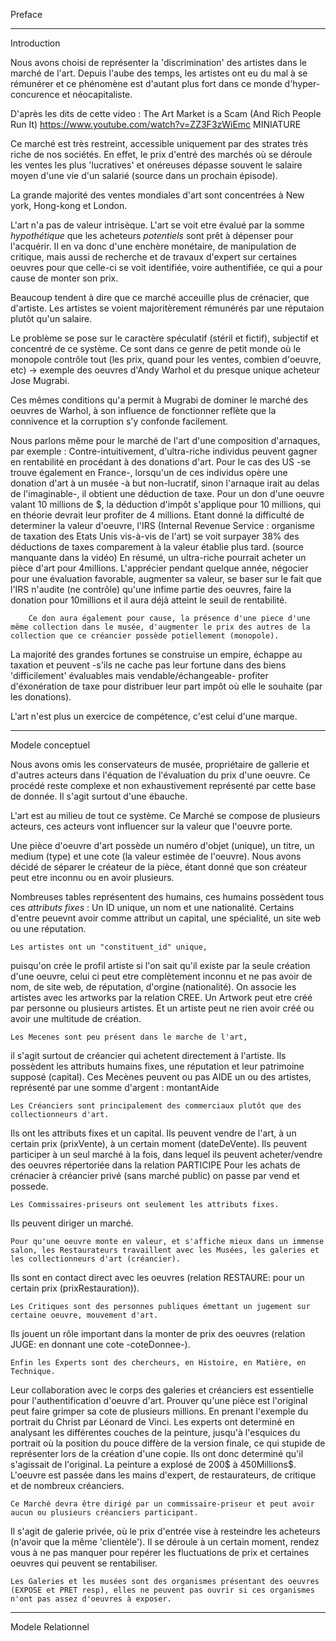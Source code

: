 Preface

---

Introduction


Nous avons choisi de représenter la 'discrimination' des artistes dans le marché de l'art.
Depuis l'aube des temps, les artistes ont eu du mal à se rémunérer et ce phénomène est d'autant plus fort dans ce monde d'hyper-concurence et néocapitaliste.

D'après les dits de cette video :
The Art Market is a Scam (And Rich People Run It)
https://www.youtube.com/watch?v=ZZ3F3zWiEmc
MINIATURE

Ce marché est très restreint, accessible uniquement par des strates très riche de nos sociétés. En effet, le prix d'entré des marchés où se déroule les ventes les plus 'lucratives' et onéreuses dépasse souvent le salaire moyen d'une vie d'un salarié (source dans un prochain épisode).

La grande majorité des ventes mondiales d'art sont concentrées à New york, Hong-kong et London.

L'art n'a pas de valeur intrisèque.
L'art se voit etre évalué par la somme *hypothétique* que les acheteurs *potentiels* sont prêt à dépenser pour l'acquérir. Il en va donc d'une enchère monétaire, de manipulation de critique, mais aussi de recherche et de travaux d'expert sur certaines oeuvres pour que celle-ci se voit identifiée, voire authentifiée, ce qui a pour cause de monter son prix.

Beaucoup tendent à dire que ce marché acceuille plus de crénacier, que d'artiste.
Les artistes se voient majoritèrement rémunérés par une réputaion plutôt qu'un salaire.

Le problème se pose sur le caractère spéculatif (stéril et fictif), subjectif et concentré de ce système. Ce sont dans ce genre de petit monde où le monopole contrôle tout (les prix, quand pour les ventes, combien d'oeuvre, etc) -> exemple des oeuvres d'Andy Warhol et du presque unique acheteur Jose Mugrabi.

Ces mêmes conditions qu'a permit à Mugrabi de dominer le marché des oeuvres de Warhol, à son influence de fonctionner reflète que la connivence et la corruption s'y confonde facilement.


Nous parlons même pour le marché de l'art d'une composition d'arnaques, par exemple :
Contre-intuitivement, d'ultra-riche individus peuvent gagner en rentabilité en procédant à des donations d'art.
    Pour le cas des US -se trouve également en France-, lorsqu'un de ces individus opère une donation d'art à un musée -à but non-lucratif, sinon l'arnaque irait au delas de l'imaginable-, il obtient une déduction de taxe.
        Pour un don d'une oeuvre valant 10 millions de $, la déduction d'impôt s'applique pour 10 millions, qui en théorie devrait leur profiter de 4 millions.
    Etant donné la difficulté de determiner la valeur d'oeuvre, l'IRS (Internal Revenue Service : organisme de taxation des Etats Unis vis-à-vis de l'art) se voit surpayer 38% des déductions de taxes comparement à la valeur établie plus tard. (source manquante dans la vidéo)
        En résumé, un ultra-riche pourrait acheter un pièce d'art pour 4millions.
        L'apprécier pendant quelque année, négocier pour une évaluation favorable, augmenter sa valeur, se baser sur le fait que l'IRS n'audite (ne contrôle) qu'une infime partie des oeuvres, faire la donation pour 10millions et il aura déjà atteint le seuil de rentabilité.
        
        Ce don aura également pour cause, la présence d'une piece d'une même collection dans le musée, d'augmenter le prix des autres de la collection que ce créancier possède potiellement (monopole).


La majorité des grandes fortunes se construise un empire, échappe au taxation et peuvent -s'ils ne cache pas leur fortune dans des biens 'difficilement' évaluables mais vendable/échangeable- profiter d'éxonération de taxe pour distribuer leur part impôt où elle le souhaite (par les donations).

L'art n'est plus un exercice de compétence, c'est celui d'une marque.




---
Modele conceptuel


Nous avons omis les conservateurs de musée, propriétaire de gallerie et d'autres acteurs dans l'équation de l'évaluation du prix d'une oeuvre. Ce procédé reste complexe et non exhaustivement représenté par cette base de donnée. Il s'agit surtout d'une ébauche.

L'art est au milieu de tout ce système. 
Ce Marché se compose de plusieurs acteurs, ces acteurs vont influencer sur la valeur que l'oeuvre porte.

Une pièce d'oeuvre d'art possède un numéro d'objet (unique), un titre, un medium (type) et une cote (la valeur estimée de l'oeuvre).
Nous avons décidé de séparer le créateur de la pièce, étant donné que son créateur peut etre inconnu ou en avoir plusieurs.

Nombreuses tables représentent des humains, ces humains possèdent tous ces *attributs fixes* :
    Un ID unique, un nom et une nationalité.
    Certains d'entre peuevnt avoir comme attribut un capital, une spécialité, un site web ou une réputation.

    Les artistes ont un "constituent_id" unique,
puisqu'on crée le profil artiste si l'on sait qu'il existe par la seule création d'une oeuvre, celui ci peut etre complètement inconnu et ne pas avoir de nom, de site web, de réputation, d'orgine (nationalité).
    On associe les artistes avec les artworks par la relation CREE.
Un Artwork peut etre créé par personne ou plusieurs artistes. Et un artiste peut ne rien avoir créé ou avoir une multitude de création.

    Les Mecenes sont peu présent dans le marche de l'art,
il s'agit surtout de créancier qui achetent directement à l'artiste. Ils possèdent les attributs humains fixes, une réputation et leur patrimoine supposé (capital).
Ces Mecènes peuvent ou pas AIDE un ou des artistes, représenté par une somme d'argent : montantAide

    Les Créanciers sont principalement des commerciaux plutôt que des collectionneurs d'art. 
Ils ont les attributs fixes et un capital.
Ils peuvent vendre de l'art, à un certain prix (prixVente), à un certain moment (dateDeVente).
Ils peuvent participer à un seul marché à la fois, dans lequel ils peuvent acheter/vendre des oeuvres répertoriée dans la relation PARTICIPE
Pour les achats de crénacier à créancier privé (sans marché public) on passe par vend et possede.

    Les Commissaires-priseurs ont seulement les attributs fixes.
Ils peuvent diriger un marché. 

    Pour qu'une oeuvre monte en valeur, et s'affiche mieux dans un immense salon, les Restaurateurs travaillent avec les Musées, les galeries et les collectionneurs d'art (créancier).
Ils sont en contact direct avec les oeuvres (relation RESTAURE: pour un certain prix (prixRestauration)).

    Les Critiques sont des personnes publiques émettant un jugement sur certaine oeuvre, mouvement d'art.
Ils jouent un rôle important dans la monter de prix des oeuvres (relation JUGE: en donnant une cote -coteDonnee-).

    Enfin les Experts sont des chercheurs, en Histoire, en Matière, en Technique.
Leur collaboration avec le corps des galeries et créanciers est essentielle pour l'authentification d'oeuvre d'art.
Prouver qu'une pièce est l'original peut faire grimper sa cote de plusieurs millions.
    En prenant l'exemple du portrait du Christ par Léonard de Vinci. 
Les experts ont determiné en analysant les différentes couches de la peinture, jusqu'à l'esquices du portrait où la position du pouce diffère de la version finale, ce qui stupide de représenter lors de la création d'une copie.
Ils ont donc determiné qu'il s'agissait de l'original.
La peinture a explosé de 200$ à 450Millions$.
L'oeuvre est passée dans les mains d'expert, de restaurateurs, de critique et de nombreux créanciers.

    Ce Marché devra être dirigé par un commissaire-priseur et peut avoir aucun ou plusieurs créanciers participant.
Il s'agit de galerie privée, où le prix d'entrée vise à resteindre les acheteurs (n'avoir que la même 'clientèle').
Il se déroule à un certain moment, rendez vous à ne pas manquer pour repérer les fluctuations de prix et certaines oeuvres qui peuvent se rentabiliser.

    Les Galeries et les musées sont des organismes présentant des oeuvres (EXPOSE et PRET resp), elles ne peuvent pas ouvrir si ces organismes n'ont pas assez d'oeuvres à exposer.


---
Modele Relationnel

